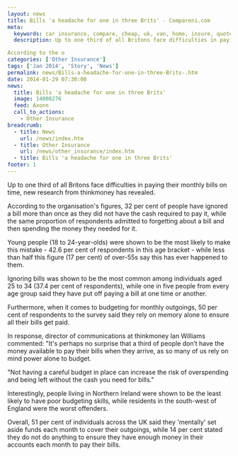 ```yaml
---
layout: news
title: Bills 'a headache for one in three Brits' - Compareni.com
meta:
  keywords: car insurance, compare, cheap, uk, van, home, insure, quotes, online, comparison, bike, loans, life
  description: Up to one third of all Britons face difficulties in paying their monthly bills on time, new research from thinkmoney has revealed.

According to the o
categories: ['Other Insurance']
tags: ['Jan 2014', 'Story', 'News']
permalink: news/Bills-a-headache-for-one-in-three-Brits-.htm
date: 2014-01-29 07:30:00
news:
  title: Bills 'a headache for one in three Brits'
  image: 14008276
  feed: Axonn
  call_to_actions:
    - Other Insurance
breadcrumb:
  - title: News
    url: /news/index.htm
  - title: Other Insurance
    url: /news/other_insurance/index.htm
  - title: Bills 'a headache for one in three Brits'
footer: 1
---
```


Up to one third of all Britons face difficulties in paying their monthly bills on time, new research from thinkmoney has revealed.

According to the organisation&#39;s figures, 32 per cent of people have ignored a bill more than once as they did not have the cash required to pay it, while the same proportion of respondents admitted to forgetting about a bill and then spending the money they needed for it.

Young people (18 to 24-year-olds) were shown to be the most likely to make this mistake - 42.6 per cent of respondents in this age bracket - while less than half this figure (17 per cent) of over-55s say this has ever happened to them.

Ignoring bills was shown to be the most common among individuals aged 25 to 34 (37.4 per cent of respondents), while one in five people from every age group said they have put off paying a bill at one time or another.

Furthermore, when it comes to budgeting for monthly outgoings, 50 per cent of respondents to the survey said they rely on memory alone to ensure all their bills get paid.

In response, director of communications at thinkmoney Ian Williams commented: &quot;It&#39;s perhaps no surprise that a third of people don&rsquo;t have the money available to pay their bills when they arrive, as so many of us rely on mind power alone to budget.

&quot;Not having a careful budget in place can increase the risk of overspending and being left without the cash you need for bills.&quot;

Interestingly, people living in Northern Ireland were shown to be the least likely to have poor budgeting skills, while residents in the south-west of England were the worst offenders.

Overall, 51 per cent of individuals across the UK said they &#39;mentally&#39; set aside funds each month to cover their outgoings, while 14 per cent stated they do not do anything to ensure they have enough money in their accounts each month to pay their bills.
